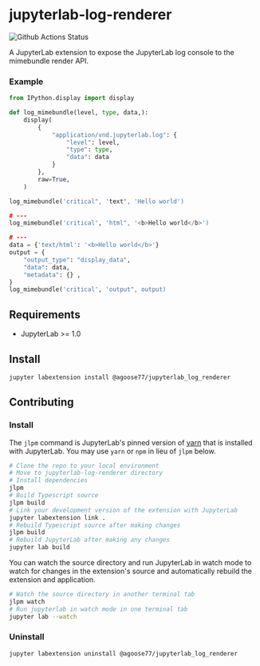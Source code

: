 # jupyterlab-log-renderer

![Github Actions Status](https://github.com/agoose77/jupyterlab-log-renderer/workflows/Build/badge.svg)

A JupyterLab extension to expose the JupyterLab log console to the mimebundle render API.

### Example
```python
from IPython.display import display

def log_mimebundle(level, type, data,):
    display(
        {
            "application/vnd.jupyterlab.log": {
                "level": level,
                "type": type,
                "data": data
            }
        },
        raw=True,
    )

log_mimebundle('critical", 'text", 'Hello world')

# ---
log_mimebundle('critical', 'html", '<b>Hello world</b>')

# ---
data = {'text/html': '<b>Hello world</b>'}
output = {
    "output_type": "display_data",
    "data": data,
    "metadata": {} ,
}
log_mimebundle('critical', 'output", output)
```


## Requirements

* JupyterLab >= 1.0

## Install

```bash
jupyter labextension install @agoose77/jupyterlab_log_renderer
```

## Contributing

### Install

The `jlpm` command is JupyterLab's pinned version of
[yarn](https://yarnpkg.com/) that is installed with JupyterLab. You may use
`yarn` or `npm` in lieu of `jlpm` below.

```bash
# Clone the repo to your local environment
# Move to jupyterlab-log-renderer directory
# Install dependencies
jlpm
# Build Typescript source
jlpm build
# Link your development version of the extension with JupyterLab
jupyter labextension link .
# Rebuild Typescript source after making changes
jlpm build
# Rebuild JupyterLab after making any changes
jupyter lab build
```

You can watch the source directory and run JupyterLab in watch mode to watch for changes in the extension's source and automatically rebuild the extension and application.

```bash
# Watch the source directory in another terminal tab
jlpm watch
# Run jupyterlab in watch mode in one terminal tab
jupyter lab --watch
```

### Uninstall

```bash
jupyter labextension uninstall @agoose77/jupyterlab_log_renderer
```

